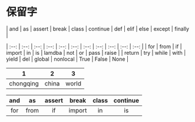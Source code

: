 # 保留字
| and | as | assert | break | class | continue | def | elif | else | except | finally |

| :--: | :--: | :--: | :--: | :--: | :--: | :--: | :--: | :--: | :--: | :--: |
| for | from | if | import | in | is | lamdba | not | or | pass | raise |
| return | try | while | with | yield | del | global | nonlocal | True | False | None |



| 1 | 2 | 3 |
| :-: | :-: | :-: |
| chongqing | china | world | 





| and | as | assert | break | class | continue | 
| :--: | :--: | :--: | :--: | :--: | :--: | 
| for | from | if | import | in | is | 
